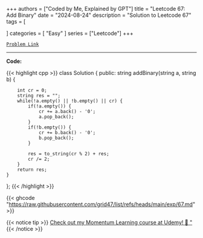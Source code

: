 
+++
authors = ["Coded by Me, Explained by GPT"]
title = "Leetcode 67: Add Binary"
date = "2024-08-24"
description = "Solution to Leetcode 67"
tags = [
    
]
categories = [
    "Easy"
]
series = ["Leetcode"]
+++



[`Problem Link`](https://leetcode.com/problems/add-binary/description/)

---

**Code:**

{{< highlight cpp >}}
class Solution {
public:
    string addBinary(string a, string b) {
        
        int cr = 0;
        string res = "";
        while(!a.empty() || !b.empty() || cr) {
            if(!a.empty()) {
                cr += a.back() - '0';
                a.pop_back();
            }
            if(!b.empty()) {
                cr += b.back() - '0';
                b.pop_back();
            }
            
            res = to_string(cr % 2) + res;
            cr /= 2;
        }
        return res;
    }
};
{{< /highlight >}}

{{< ghcode "https://raw.githubusercontent.com/grid47/list/refs/heads/main/exp/67.md" >}}

{{< notice tip >}}
[Check out my Momentum Learning course at Udemy! 🚀 "](https://www.udemy.com/course/blind-75-the-data-structures-and-algorithms-essentials/)
{{< /notice >}}

